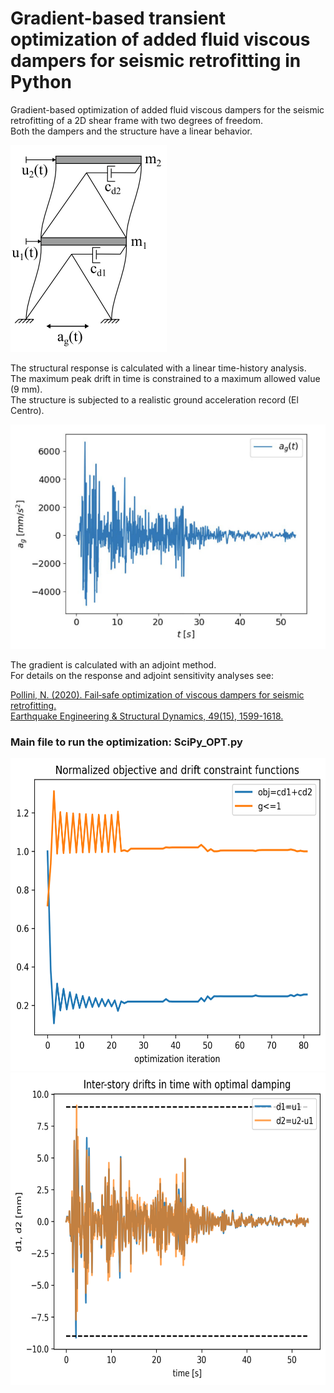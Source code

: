 # Gradient-based transient optimization of added fluid viscous dampers for seismic retrofitting in Python    

Gradient-based optimization of added fluid viscous dampers for the seismic retrofitting of a 2D shear frame with two degrees of freedom.     
Both the dampers and the structure have a linear behavior.     

![2D shear frame with two degrees of freedom](2dof_shear.png)

The structural response is calculated with a linear time-history analysis.   
The maximum peak drift in time is constrained to a maximum allowed value (9 mm).  
The structure is subjected to a realistic ground acceleration record (El Centro).   

![El Centro](el_centro.png)

The gradient is calculated with an adjoint method.  
For details on the response and adjoint sensitivity analyses see:  

[Pollini, N. (2020). Fail‐safe optimization of viscous dampers for seismic retrofitting.  
Earthquake Engineering & Structural Dynamics, 49(15), 1599-1618.](https://onlinelibrary.wiley.com/doi/full/10.1002/eqe.3319)
  
  
### Main file to run the optimization: SciPy_OPT.py   

<img src="SLSQP_opt_iters.png" alt="Optimization history" style="height: 500px;"/>   


<img src="SLSQP_opt_d1d2.png" alt="Optimized structural response" style="height: 500px;"/>  
